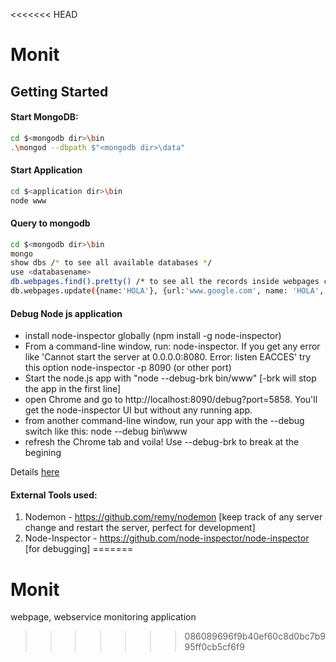<<<<<<< HEAD


# Monit

## Getting Started
#### Start MongoDB:
```bash
cd $<mongodb dir>\bin
.\mongod --dbpath $"<mongodb dir>\data"
```

#### Start Application
```bash
cd $<application dir>\bin
node www
```

#### Query to mongodb
```bash
cd $<mongodb dir>\bin
mongo
show dbs /* to see all available databases */
use <databasename>
db.webpages.find().pretty() /* to see all the records inside webpages collection */ 
db.webpages.update({name:'HOLA'}, {url:'www.google.com', name: 'HOLA', interval: '00:16:10'} /* update a specific record */
```


#### Debug Node js application
* install node-inspector globally (npm install -g node-inspector)
* From a command-line window, run: node-inspector. If you get any error like 'Cannot start the server at 0.0.0.0:8080. Error: listen EACCES' try this option node-inspector -p 8090 (or other port)
* Start the node.js app with "node --debug-brk bin/www" [-brk will stop the app in the first line]
* open Chrome and go to http://localhost:8090/debug?port=5858. You'll get the node-inspector UI but without any running app.
* from another command-line window, run your app with the --debug switch like this: node --debug bin\www
* refresh the Chrome tab and voila! Use --debug-brk to break at the begining

Details [here](https://greenido.wordpress.com/2013/08/27/debug-nodejs-like-a-pro/)

#### External Tools used:
1. Nodemon - https://github.com/remy/nodemon [keep track of any server change and restart the server, perfect for development]
2. Node-Inspector - https://github.com/node-inspector/node-inspector [for debugging]
=======
# Monit
webpage, webservice monitoring application
>>>>>>> 086089696f9b40ef60c8d0bc7b995ff0cb5cf6f9
